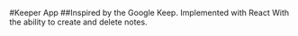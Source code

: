 #Keeper App
##Inspired by the Google Keep.
Implemented with React With the ability to create and delete notes. 
